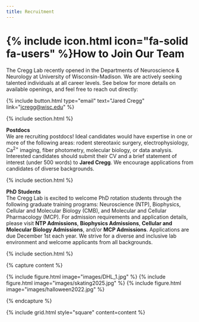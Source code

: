 ```yaml
---
title: Recruitment
---
```


# {% include icon.html icon="fa-solid fa-users" %}How to Join Our Team

The Cregg Lab recently opened in the Departments of Neuroscience & Neurology at University of Wisconsin-Madison. We are actively seeking talented individuals at all career levels. See below for more details on available openings, and feel free to reach out directly: 

{%
  include button.html
  type="email"
  text="Jared Cregg"
  link="jcregg@wisc.edu"
%}

{% include section.html %}

**Postdocs**<br>
We are recruiting postdocs! Ideal candidates would have expertise in one or more of the following areas: rodent stereotaxic surgery, electrophysiology, Ca<sup>2+</sup> imaging, fiber photometry, molecular biology, or data analysis. Interested candidates should submit their CV and a brief statement of interest (under 500 words) to <a href="mailto:jcregg@wisc.edu" style="text-decoration: none;"><strong>Jared Cregg</strong></a>. We encourage applications from candidates of diverse backgrounds. 

{% include section.html %}

**PhD Students**<br>
The Cregg Lab is excited to welcome PhD rotation students through the following graduate training programs: Neuroscience (NTP), Biophysics, Cellular and Molecular Biology (CMB), and Molecular and Cellular Pharmacology (MCP). For admission requirements and application details, please visit <a href="https://ntp.neuroscience.wisc.edu/admissions/" style="text-decoration: none;"><strong>NTP Admissions</strong></a>, <a href="https://biophysics.wisc.edu/education/admissions/" style="text-decoration: none;"><strong>Biophysics Admissions</strong></a>, <a href="https://cmb.wisc.edu/education/admissions/" style="text-decoration: none;"><strong>Cellular and Molecular Biology Admissions</strong></a>, and/or <a href="https://molpharm.wisc.edu/admissions-how-to-apply/" style="text-decoration: none;"><strong>MCP Admissions</strong></a>. Applications are due December 1st each year. We strive for a diverse and inclusive lab environment and welcome applicants from all backgrounds.

<!--
{% include section.html %}
-->

<!--
**Undergraduates**<br>
We are excited to offer experimental research opportunities for undergraduate students, particularly those with strong analytical skills from disciplines like physics, math, engineering, and computer science. Selected undergraduates will be paired with a PhD student and/or postdoc mentor, and receive hands-on training in our cutting-edge research projects and personalized guidance towards achieving their career aspirations. We are keen to welcome students from all backgrounds, including those new to research. If you are interested in joining our team, please <a href="mailto:jcregg@wisc.edu" style="text-decoration: none;"><strong>contact Jared Cregg</strong></a> with your resumé and a brief statement of interest (under 200 words).
-->

{% include section.html %}

{% capture content %}

{% include figure.html image="images/DHL_1.jpg" %}
{% include figure.html image="images/skating2025.jpg" %}
{% include figure.html image="images/halloween2022.jpg" %}

{% endcapture %}

{% include grid.html style="square" content=content %}
